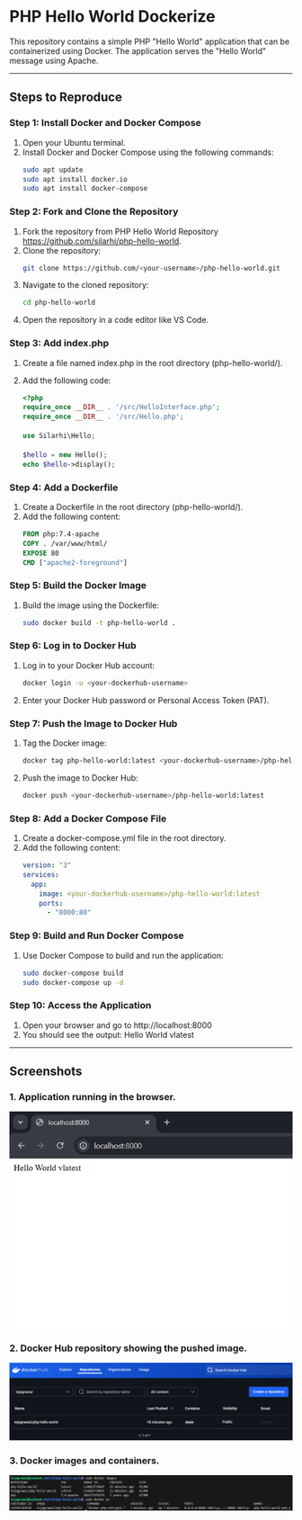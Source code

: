 # PHP Hello World Dockerize

This repository contains a simple PHP "Hello World" application that can be containerized using Docker. The application serves the "Hello World" message using Apache.

---

## Steps to Reproduce

### Step 1: Install Docker and Docker Compose

1. Open your Ubuntu terminal.
2. Install Docker and Docker Compose using the following commands:
   ```bash
   sudo apt update
   sudo apt install docker.io
   sudo apt install docker-compose
   ```

### Step 2: Fork and Clone the Repository

1. Fork the repository from PHP Hello World Repository https://github.com/silarhi/php-hello-world.
2. Clone the repository:
   ```bash
   git clone https://github.com/<your-username>/php-hello-world.git
   ```
3. Navigate to the cloned repository:
   ```bash
   cd php-hello-world
   ```
4. Open the repository in a code editor like VS Code.

### Step 3: Add index.php

1. Create a file named index.php in the root directory (php-hello-world/).
2. Add the following code:

   ```php
   <?php
   require_once __DIR__ . '/src/HelloInterface.php';
   require_once __DIR__ . '/src/Hello.php';

   use Silarhi\Hello;

   $hello = new Hello();
   echo $hello->display();
   ```

### Step 4: Add a Dockerfile

1. Create a Dockerfile in the root directory (php-hello-world/).
2. Add the following content:
   ```dockerfile
   FROM php:7.4-apache
   COPY . /var/www/html/
   EXPOSE 80
   CMD ["apache2-foreground"]
   ```

### Step 5: Build the Docker Image

1. Build the image using the Dockerfile:
   ```bash
   sudo docker build -t php-hello-world .
   ```

### Step 6: Log in to Docker Hub

1. Log in to your Docker Hub account:
   ```bash
   docker login -u <your-dockerhub-username>
   ```
2. Enter your Docker Hub password or Personal Access Token (PAT).

### Step 7: Push the Image to Docker Hub

1. Tag the Docker image:
   ```bash
   docker tag php-hello-world:latest <your-dockerhub-username>/php-hello-world:latest
   ```
2. Push the image to Docker Hub:
   ```bash
   docker push <your-dockerhub-username>/php-hello-world:latest
   ```

### Step 8: Add a Docker Compose File

1. Create a docker-compose.yml file in the root directory.
2. Add the following content:
   ```yaml
   version: "3"
   services:
     app:
       image: <your-dockerhub-username>/php-hello-world:latest
       ports:
         - "8000:80"
   ```

### Step 9: Build and Run Docker Compose

1. Use Docker Compose to build and run the application:
   ```bash
   sudo docker-compose build
   sudo docker-compose up -d
   ```

### Step 10: Access the Application

1. Open your browser and go to http://localhost:8000
2. You should see the output: Hello World vlatest

---

## Screenshots

### 1. Application running in the browser.

![Application running in the browser](images/application-running-in-browser.png)

### 2. Docker Hub repository showing the pushed image.

![Docker Hub repository showing the pushed image](images/docker-hub-repository-showing-pushed-image.png)

### 3. Docker images and containers.

![Docker images and containers](images/docker-images-and-containers.png)
